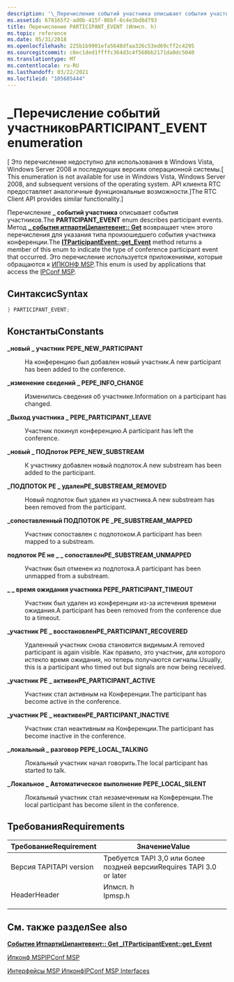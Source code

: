 ```yaml
---
description: '\_Перечисление событий участника описывает события участников.'
ms.assetid: 678165f2-ad0b-415f-86bf-8c4e3bd8d793
title: Перечисление PARTICIPANT_EVENT (Ипмсп. h)
ms.topic: reference
ms.date: 05/31/2018
ms.openlocfilehash: 225b1b9901efa5648dfaa326c53ed69cff2c4295
ms.sourcegitcommit: c8ec1ded1ffffc364d3c4f560bb2171da0dc5040
ms.translationtype: MT
ms.contentlocale: ru-RU
ms.lasthandoff: 03/22/2021
ms.locfileid: "105685444"
---
```

# <a name="participant_event-enumeration"></a><span data-ttu-id="533f9-103">\_Перечисление событий участников</span><span class="sxs-lookup"><span data-stu-id="533f9-103">PARTICIPANT\_EVENT enumeration</span></span>

<span data-ttu-id="533f9-104">\[ Это перечисление недоступно для использования в Windows Vista, Windows Server 2008 и последующих версиях операционной системы.</span><span class="sxs-lookup"><span data-stu-id="533f9-104">\[ This enumeration is not available for use in Windows Vista, Windows Server 2008, and subsequent versions of the operating system.</span></span> <span data-ttu-id="533f9-105">API клиента RTC предоставляет аналогичные функциональные возможности.\]</span><span class="sxs-lookup"><span data-stu-id="533f9-105">The RTC Client API provides similar functionality.\]</span></span>

<span data-ttu-id="533f9-106">Перечисление **\_ событий участника** описывает события участников.</span><span class="sxs-lookup"><span data-stu-id="533f9-106">The **PARTICIPANT\_EVENT** enum describes participant events.</span></span> <span data-ttu-id="533f9-107">Метод [**\_ события итпартиЦипантевент:: Get**](itparticipantevent-get-event.md) возвращает член этого перечисления для указания типа произошедшего события участника конференции.</span><span class="sxs-lookup"><span data-stu-id="533f9-107">The [**ITParticipantEvent::get\_Event**](itparticipantevent-get-event.md) method returns a member of this enum to indicate the type of conference participant event that occurred.</span></span> <span data-ttu-id="533f9-108">Это перечисление используется приложениями, которые обращаются к [ИПКОНФ MSP](ipconf-msp.md).</span><span class="sxs-lookup"><span data-stu-id="533f9-108">This enum is used by applications that access the [IPConf MSP](ipconf-msp.md).</span></span>

## <a name="syntax"></a><span data-ttu-id="533f9-109">Синтаксис</span><span class="sxs-lookup"><span data-stu-id="533f9-109">Syntax</span></span>


```C++
} PARTICIPANT_EVENT;
```



## <a name="constants"></a><span data-ttu-id="533f9-110">Константы</span><span class="sxs-lookup"><span data-stu-id="533f9-110">Constants</span></span>

<dl> <dt>

<span data-ttu-id="533f9-111"><span id="PE_NEW_PARTICIPANT"></span><span id="pe_new_participant"></span>**\_новый \_ участник PE**</span><span class="sxs-lookup"><span data-stu-id="533f9-111"><span id="PE_NEW_PARTICIPANT"></span><span id="pe_new_participant"></span>**PE\_NEW\_PARTICIPANT**</span></span>
</dt> <dd>

<span data-ttu-id="533f9-112">На конференцию был добавлен новый участник.</span><span class="sxs-lookup"><span data-stu-id="533f9-112">A new participant has been added to the conference.</span></span>

</dd> <dt>

<span data-ttu-id="533f9-113"><span id="PE_INFO_CHANGE"></span><span id="pe_info_change"></span>**\_изменение сведений \_ PE**</span><span class="sxs-lookup"><span data-stu-id="533f9-113"><span id="PE_INFO_CHANGE"></span><span id="pe_info_change"></span>**PE\_INFO\_CHANGE**</span></span>
</dt> <dd>

<span data-ttu-id="533f9-114">Изменились сведения об участнике.</span><span class="sxs-lookup"><span data-stu-id="533f9-114">Information on a participant has changed.</span></span>

</dd> <dt>

<span data-ttu-id="533f9-115"><span id="PE_PARTICIPANT_LEAVE"></span><span id="pe_participant_leave"></span>**\_Выход участника \_ PE**</span><span class="sxs-lookup"><span data-stu-id="533f9-115"><span id="PE_PARTICIPANT_LEAVE"></span><span id="pe_participant_leave"></span>**PE\_PARTICIPANT\_LEAVE**</span></span>
</dt> <dd>

<span data-ttu-id="533f9-116">Участник покинул конференцию.</span><span class="sxs-lookup"><span data-stu-id="533f9-116">A participant has left the conference.</span></span>

</dd> <dt>

<span data-ttu-id="533f9-117"><span id="PE_NEW_SUBSTREAM"></span><span id="pe_new_substream"></span>**\_новый \_ ПОДпоток PE**</span><span class="sxs-lookup"><span data-stu-id="533f9-117"><span id="PE_NEW_SUBSTREAM"></span><span id="pe_new_substream"></span>**PE\_NEW\_SUBSTREAM**</span></span>
</dt> <dd>

<span data-ttu-id="533f9-118">К участнику добавлен новый подпоток.</span><span class="sxs-lookup"><span data-stu-id="533f9-118">A new substream has been added to the participant.</span></span>

</dd> <dt>

<span data-ttu-id="533f9-119"><span id="PE_SUBSTREAM_REMOVED"></span><span id="pe_substream_removed"></span>**\_ПОДПОТОК PE \_ удален**</span><span class="sxs-lookup"><span data-stu-id="533f9-119"><span id="PE_SUBSTREAM_REMOVED"></span><span id="pe_substream_removed"></span>**PE\_SUBSTREAM\_REMOVED**</span></span>
</dt> <dd>

<span data-ttu-id="533f9-120">Новый подпоток был удален из участника.</span><span class="sxs-lookup"><span data-stu-id="533f9-120">A new substream has been removed from the participant.</span></span>

</dd> <dt>

<span data-ttu-id="533f9-121"><span id="PE_SUBSTREAM_MAPPED"></span><span id="pe_substream_mapped"></span>**\_сопоставленный ПОДПОТОК PE \_**</span><span class="sxs-lookup"><span data-stu-id="533f9-121"><span id="PE_SUBSTREAM_MAPPED"></span><span id="pe_substream_mapped"></span>**PE\_SUBSTREAM\_MAPPED**</span></span>
</dt> <dd>

<span data-ttu-id="533f9-122">Участник сопоставлен с подпотоком.</span><span class="sxs-lookup"><span data-stu-id="533f9-122">A participant has been mapped to a substream.</span></span>

</dd> <dt>

<span data-ttu-id="533f9-123"><span id="PE_SUBSTREAM_UNMAPPED"></span><span id="pe_substream_unmapped"></span>**подпоток PE не \_ \_ сопоставлен**</span><span class="sxs-lookup"><span data-stu-id="533f9-123"><span id="PE_SUBSTREAM_UNMAPPED"></span><span id="pe_substream_unmapped"></span>**PE\_SUBSTREAM\_UNMAPPED**</span></span>
</dt> <dd>

<span data-ttu-id="533f9-124">Участник был отменен из подпотока.</span><span class="sxs-lookup"><span data-stu-id="533f9-124">A participant has been unmapped from a substream.</span></span>

</dd> <dt>

<span data-ttu-id="533f9-125"><span id="PE_PARTICIPANT_TIMEOUT"></span><span id="pe_participant_timeout"></span>**\_ \_ время ожидания участника PE**</span><span class="sxs-lookup"><span data-stu-id="533f9-125"><span id="PE_PARTICIPANT_TIMEOUT"></span><span id="pe_participant_timeout"></span>**PE\_PARTICIPANT\_TIMEOUT**</span></span>
</dt> <dd>

<span data-ttu-id="533f9-126">Участник был удален из конференции из-за истечения времени ожидания.</span><span class="sxs-lookup"><span data-stu-id="533f9-126">A participant has been removed from the conference due to a timeout.</span></span>

</dd> <dt>

<span data-ttu-id="533f9-127"><span id="PE_PARTICIPANT_RECOVERED"></span><span id="pe_participant_recovered"></span>**\_участник PE \_ восстановлен**</span><span class="sxs-lookup"><span data-stu-id="533f9-127"><span id="PE_PARTICIPANT_RECOVERED"></span><span id="pe_participant_recovered"></span>**PE\_PARTICIPANT\_RECOVERED**</span></span>
</dt> <dd>

<span data-ttu-id="533f9-128">Удаленный участник снова становится видимым.</span><span class="sxs-lookup"><span data-stu-id="533f9-128">A removed participant is again visible.</span></span> <span data-ttu-id="533f9-129">Как правило, это участник, для которого истекло время ожидания, но теперь получаются сигналы.</span><span class="sxs-lookup"><span data-stu-id="533f9-129">Usually, this is a participant who timed out but signals are now being received.</span></span>

</dd> <dt>

<span data-ttu-id="533f9-130"><span id="PE_PARTICIPANT_ACTIVE"></span><span id="pe_participant_active"></span>**\_участник PE \_ активен**</span><span class="sxs-lookup"><span data-stu-id="533f9-130"><span id="PE_PARTICIPANT_ACTIVE"></span><span id="pe_participant_active"></span>**PE\_PARTICIPANT\_ACTIVE**</span></span>
</dt> <dd>

<span data-ttu-id="533f9-131">Участник стал активным на Конференции.</span><span class="sxs-lookup"><span data-stu-id="533f9-131">The participant has become active in the conference.</span></span>

</dd> <dt>

<span data-ttu-id="533f9-132"><span id="PE_PARTICIPANT_INACTIVE"></span><span id="pe_participant_inactive"></span>**\_участник PE \_ неактивен**</span><span class="sxs-lookup"><span data-stu-id="533f9-132"><span id="PE_PARTICIPANT_INACTIVE"></span><span id="pe_participant_inactive"></span>**PE\_PARTICIPANT\_INACTIVE**</span></span>
</dt> <dd>

<span data-ttu-id="533f9-133">Участник стал неактивным на Конференции.</span><span class="sxs-lookup"><span data-stu-id="533f9-133">The participant has become inactive in the conference.</span></span>

</dd> <dt>

<span data-ttu-id="533f9-134"><span id="PE_LOCAL_TALKING"></span><span id="pe_local_talking"></span>**\_локальный \_ разговор PE**</span><span class="sxs-lookup"><span data-stu-id="533f9-134"><span id="PE_LOCAL_TALKING"></span><span id="pe_local_talking"></span>**PE\_LOCAL\_TALKING**</span></span>
</dt> <dd>

<span data-ttu-id="533f9-135">Локальный участник начал говорить.</span><span class="sxs-lookup"><span data-stu-id="533f9-135">The local participant has started to talk.</span></span>

</dd> <dt>

<span data-ttu-id="533f9-136"><span id="PE_LOCAL_SILENT"></span><span id="pe_local_silent"></span>**\_Локальное \_ Автоматическое выполнение PE**</span><span class="sxs-lookup"><span data-stu-id="533f9-136"><span id="PE_LOCAL_SILENT"></span><span id="pe_local_silent"></span>**PE\_LOCAL\_SILENT**</span></span>
</dt> <dd>

<span data-ttu-id="533f9-137">Локальный участник стал незамеченным на Конференции.</span><span class="sxs-lookup"><span data-stu-id="533f9-137">The local participant has become silent in the conference.</span></span>

</dd> </dl>

## <a name="requirements"></a><span data-ttu-id="533f9-138">Требования</span><span class="sxs-lookup"><span data-stu-id="533f9-138">Requirements</span></span>



| <span data-ttu-id="533f9-139">Требование</span><span class="sxs-lookup"><span data-stu-id="533f9-139">Requirement</span></span> | <span data-ttu-id="533f9-140">Значение</span><span class="sxs-lookup"><span data-stu-id="533f9-140">Value</span></span> |
|-------------------------|------------------------------------------------------------------------------------|
| <span data-ttu-id="533f9-141">Версия TAPI</span><span class="sxs-lookup"><span data-stu-id="533f9-141">TAPI version</span></span><br/> | <span data-ttu-id="533f9-142">Требуется TAPI 3,0 или более поздней версии</span><span class="sxs-lookup"><span data-stu-id="533f9-142">Requires TAPI 3.0 or later</span></span><br/>                                              |
| <span data-ttu-id="533f9-143">Header</span><span class="sxs-lookup"><span data-stu-id="533f9-143">Header</span></span><br/>       | <dl> <span data-ttu-id="533f9-144"><dt>Ипмсп. h</dt></span><span class="sxs-lookup"><span data-stu-id="533f9-144"><dt>Ipmsp.h</dt></span></span> </dl> |



## <a name="see-also"></a><span data-ttu-id="533f9-145">См. также раздел</span><span class="sxs-lookup"><span data-stu-id="533f9-145">See also</span></span>

<dl> <dt>

[<span data-ttu-id="533f9-146">**Событие ИтпартиЦипантевент:: Get \_**</span><span class="sxs-lookup"><span data-stu-id="533f9-146">**ITParticipantEvent::get\_Event**</span></span>](itparticipantevent-get-event.md)
</dt> <dt>

[<span data-ttu-id="533f9-147">Ипконф MSP</span><span class="sxs-lookup"><span data-stu-id="533f9-147">IPConf MSP</span></span>](ipconf-msp.md)
</dt> <dt>

[<span data-ttu-id="533f9-148">Интерфейсы MSP Ипконф</span><span class="sxs-lookup"><span data-stu-id="533f9-148">IPConf MSP Interfaces</span></span>](ipconf-msp-interfaces.md)
</dt> </dl>

 

 




